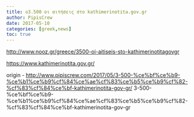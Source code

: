 ```yaml
---
title: o3.500 οι αιτήσεις στο kathimerinotita.gov.gr
author: PipisCrew
date: 2017-05-10
categories: [greek,news]
toc: true
---
```


http://www.nooz.gr/greece/3500-oi-aitiseis-sto-kathimerinotitagovgr

https://www.kathimerinotita.gov.gr/

origin - http://www.pipiscrew.com/2017/05/3-500-%ce%bf%ce%b9-%ce%b1%ce%b9%cf%84%ce%ae%cf%83%ce%b5%ce%b9%cf%82-%cf%83%cf%84%ce%bf-kathimerinotita-gov-gr/ 3-500-%ce%bf%ce%b9-%ce%b1%ce%b9%cf%84%ce%ae%cf%83%ce%b5%ce%b9%cf%82-%cf%83%cf%84%ce%bf-kathimerinotita-gov-gr